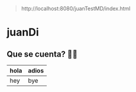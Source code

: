 > http://localhost:8080/juanTestMD/index.html

# juanDi #

## Que se cuenta? 😵‍💫 ##

|hola|adios|
|----|-----|
|hey|bye|